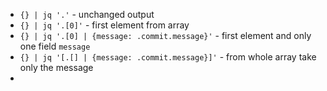 * ```{} | jq '.'``` - unchanged output
* ```{} | jq '.[0]'``` - first element from array
* ```{} | jq '.[0] | {message: .commit.message}'``` - first element and only one field ```message```
* ```{} | jq '[.[] | {message: .commit.message}]'``` - from whole array take only the message
* 